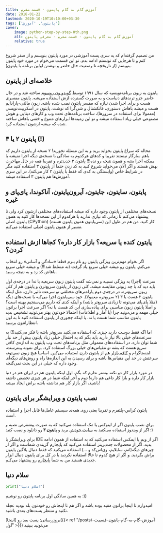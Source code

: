 ```yaml
---
title: آموزش گام به گام پایتون - قسمت صفرم
date: 2018-01-22
lastmod: 2020-10-19T10:10:00+03:30
tags: ['پایتون', 'آموزش']
cover:
    image: python-step-by-step-0th.png
    alt: آموزش گام به گام پایتون - قسمت صفرم - معرفی پایتون
    relative: true
---
```


من تصمیم گرفته‌ام که یه سری پست آموزشی در مورد پایتون بنویسم و از صفر شروع کنم و تا هرجایی که تونستم ادامه بدم. تو این قسمت می‌خوام در مورد خود پایتون بنویسم (از تاریخچه تا وضعیت حال حاضر و نوشتن اولین برنامه با پایتون).

## خلاصه‌ای از پایتون

پایتون یه زبون برنامه‌نویسیه که سال ۱۹۹۱ توسط [گویدو ون روسوم](https://gvanrossum.github.io/) ساخته شد و در حال حاضر جزو ترندهای دنیاست و به صورت گسترده ازش استفاده می‌شه. پایتون مفسری هست و برای اجرا شدن نیازه که مفسر پایتون نصب شده باشه. زبون مالتی-پارادایم هست و میشه باهاش دستوری، فانکشنال و شی‌گرا کد نوشت. پایتون در اسکریپت‌نویسی (معمولا برای استفاده در سرورها)، ساخت برنامه‌های تحت وب و کارهای دیتایی و هوش مصنوعی خیلی زیاد استفاده میشه و تو این زمینه‌ها ابزارهای متنوع و خفنی باهاش ساخته شده که میشه ازشون استفاده کرد.

## پایتون ۲ یا ۳ (!)

محاله که سراغ پایتون بخواید برید و به این مسئله نخورید!
۲ نسخه از پایتون داریم که باهم سازگار نیستند تقریبا و کدهای هرکدوم به سادگی با نسخه‌ی دیگه اجرا نمیشه یا ممکنه اجرا بشه و همون نتیجه رو نده!!!
پایتون ۳ جدیدتره و تقریبا همه در حال مهاجرت بهش هستند و اگر الان می‌خواید شروع کنید به کد زدن حتما از پایتون ۳ استفاده کنید مگر در شرایط خاص (وابستگی به کدی که فقط با پایتون ۲ کار می‌کنه). در این سری آموزش‌ها هم پایتون ۳ استفاده میشه.

## پایتون، سایتون، جایتون، آیرون‌پایتون، آناکوندا، پای‌پای و غیره

نسخه‌های مختلفی از پایتون وجود داره که میشه استفاده‌های مختلفی ازشون کرد ولی تا پیشنهاد می‌کنم تا زمانی که نیازی ندارید با هرکدوم از این نسخه‌ها کار کنید به همون پایتون اصلی (CPython) (سی‌پایتون همون پایتون هست) کار کنید. من هم در طول این مسیر از همون پایتون اصلی استفاده می‌کنم.

## پایتون کنده یا سریعه؟ بازار کار داره؟ کجاها ازش استفاده کردن؟

اگر بخوام مهم‌ترین ویژگی پایتون رو نام ببرم قطعا «سادگی و آسانی» رو انتخاب می‌کنم. پایتون رو میشه خیلی سریع یاد گرفت (نه مسلط شد!!!) و میشه خیلی سریع باهاش کد زد و به نتیجه رسید.

سرعت (اجرا) یه ویژگی نسبیه و نمی‌شه گفت پایتون زبون سریعیه یا نه! در درجه‌ی اول باید دید که با چه زبونی مقایسه میشه. کلی زبون از پایتون سریع‌ترن و پایتون هم از کلی زبون سریع‌تره. در درجه‌ی دوم پارامترهای مختلفی تو سرعت تاثیر دارن. مثل اینکه پایتون ۲ هست یا ۳ (۲ سریع‌تره معمولا). خود سی‌پایتون اجرا می‌کنه یا نسخه‌های دیگه (مثلا پای‌پای می‌تونه تا زیادی سریع‌تر باشه) و اینکه کدی که داریم می‌سنجیم بهینه است؟ و اصلا پایتون زبون مناسبی برای پیاده‌سازی این کد هست یا نه؟
اگر سرعت اجرا براتون خیلی مهمه و می‌دونید چرا (با آمار و اطلاعات) احتمالا خودتون بهتر می‌تونید تشخیص بدید پایتون مناسب شما هست یا نه. یا اینکه چجوری از پایتون استفاده کنید تا به اون انتظاراتتون برسید.

اما اگه فقط دوست دارید چیزی که استفاده می‌کنید سریع‌تر باشه یا فکر می‌کنید(!) به سرعت‌های خیلی بالا نیاز دارید باید بگم که به احتمال خیلی زیاد پایتون بیش از حد نیاز شما توان داره. در استفاده‌های معمولی مثل برنامه‌های تحت وب پایتون به اندازه‌ی کافی سریع هست که بشه تو مقیاس‌های خیلی بزرگ استفاده کرد. برای نمونه پینترست، اینستاگرام و [کافه بازار](https://tech.cafebazaar.ir/%D8%A7%D8%B2-%D9%87%D8%B2%D8%A7%D8%B1%D8%A7%D9%86-%D8%AF%D8%B1%D8%AE%D9%88%D8%A7%D8%B3%D8%AA-%D8%AF%D8%B1-%D8%B1%D9%88%D8%B2-%D8%A8%D9%87-%D9%87%D8%B2%D8%A7%D8%B1%D8%A7%D9%86-%D8%AF%D8%B1%D8%AE%D9%88%D8%A7%D8%B3%D8%AA-%D8%AF%D8%B1-%D8%AB%D8%A7%D9%86%DB%8C%D9%87-egnaiq0ixbub) هم از پایتون دارن استفاده می‌کنن. اساسا هیچ زبون نمی‌تونه سرعتش در حد این مقیاس‌ها باشه و برای رسیدن به این اندازه‌ها راه و روش‌های دیگه‌ای وجود داره که خیلی در این بحث نمی‌گنجه.

در مورد بازار کار دو نکته بیشتر ندارم که بگم. اول اینکه پایتون هم در ایران هم در دنیا بازار کار داره و بازا کار داغی هم داره! دوم و آخر اینکه شما در هر چیزی تخصص داشته باشید، اگر بازار کار هم نداشته باشه براش ایجاد میشه!

## نصب پایتون و ویرایشگر برای پایتون

پایتون کراس-پلتفرم و تقریبا یعنی روی همه‌ی سیستم عامل‌ها قابل اجرا و استفاده است.

برای نصب پایتون اگر از لینوکس یا مک استفاده می‌کنید که به صورت پیشفرض نصبه و اگر از ویندوز استفاده می‌کنید به [سایت خودش](https://python.org/) برید و **پایتون ۳** رو دانلود و نصب کنید :)

برای ویرایشگر یا IDE اگر از ویم یا ایمکس استفاده می‌کنید که به استفاده از همون ادامه بدید. اگر از محصولات جت‌برینز استفاده می‌کنید که پایچارم گزینه‌ی شماست و اگر از چیزهای دیگه(اتم، سابلایم، وی‌اس‌کد و ...) استفاده می‌کنید که فقط دنبال پلاگین پایتون براش بگردید. و اگر از هیچ کدوم تا حالا استفاده نکردید یا در کل برای پایتون دنبال ابزار جدیدی هستید من به شما [پایچارم](https://www.jetbrains.com/pycharm/) رو پیشنهاد می‌کنم.

## سلام دنیا

```python
print("سلام دنیا!")
```

به همین سادگی اول برنامه پایتون رو نوشیم :))

امیدوارم تا اینجا براتون مفید بوده باشه و اگر هم تا اینجاش رو خودتون بلد بودید عجله نکنید و منتظر پست‌های بعدی باشید.

بروزرسانی: پست بعد رو [اینجا]({{< ref "/posts/آموزش-گام-به-گام-پایتون-قسمت-اول" >}}) می‌تونید ببینید
